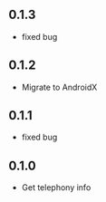 ## 0.1.3

* fixed bug

## 0.1.2

* Migrate to AndroidX

## 0.1.1

* fixed bug

## 0.1.0

* Get telephony info
